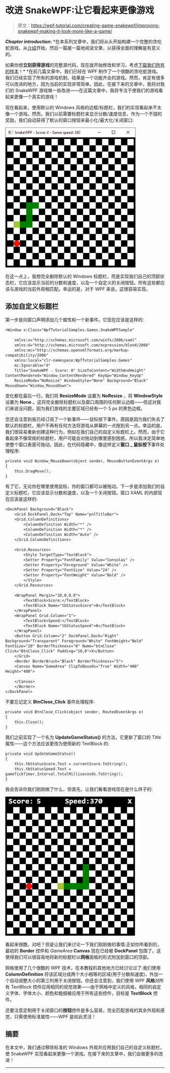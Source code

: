 # 改进 SnakeWPF:让它看起来更像游戏

> 原文：<https://wpf-tutorial.com/creating-game-snakewpf/improving-snakewpf-making-it-look-more-like-a-game/>

***Chapter introduction:*** *在本系列文章中，我们将从头开始构建一个完整的贪吃蛇游戏。从[介绍](https://www.wpf-tutorial.com/creating-game-snakewpf/introduction/)开始，然后一篇接一篇地阅读文章，以获得全面的理解是有意义的。

如果你想**立刻获得游戏**的完整源代码，现在就开始修改和学习，考虑[下载我们所有的样本](https://www.wpf-tutorial.com/download-wpf-tutorial-pdf-with-sample-code/)！*  *在前几篇文章中，我们已经在 WPF 制作了一个很酷的贪吃蛇游戏。我们已经实现了所有的游戏机制，结果是一个功能齐全的游戏。然而，肯定有很多可以改进的地方，因为当前的实现非常简单。因此，在接下来的文章中，我将对我们的 SnakeWPF 游戏做一些改进——在这篇文章中，我将专注于使我们的游戏看起来更像一个真实的游戏！

现在看起来，使用默认的 Windows 风格的边框/标题栏，我们的实现看起来不太像一个游戏。然而，我们以前需要标题栏来显示分数/速度信息，作为一个不错的奖励，我们自动获得了默认的窗口按钮来最小化/最大化/关闭窗口:

![](img/d86b3b5cb0d4a3f9c245248756463205.png "SnakeWPF - version 1")

在这一点上，我想完全删除默认的 Windows 标题栏，而是实现我们自己的顶部状态栏，它应该显示当前的分数和速度，以及一个自定义的关闭按钮。所有这些都应该与游戏的当前外观相匹配。幸运的是，对于 WPF 来说，这很容易实现。

## 添加自定义标题栏

第一步是向窗口声明添加几个属性和一个新事件。它现在应该是这样的:

<input type="hidden" name="IL_IN_ARTICLE">

```
<Window x:Class="WpfTutorialSamples.Games.SnakeWPFSample"

    xmlns:x="http://schemas.microsoft.com/winfx/2006/xaml"
    xmlns:d="http://schemas.microsoft.com/expression/blend/2008"
    xmlns:mc="http://schemas.openxmlformats.org/markup-compatibility/2006"
    xmlns:local="clr-namespace:WpfTutorialSamples.Games"
    mc:Ignorable="d"
    Title="SnakeWPF - Score: 0" SizeToContent="WidthAndHeight" ContentRendered="Window_ContentRendered" KeyUp="Window_KeyUp"
    ResizeMode="NoResize" WindowStyle="None" Background="Black" MouseDown="Window_MouseDown">
```

变化都在最后一行。我们将 **ResizeMode** 设置为 **NoResize** ，将 **WindowStyle** 设置为 **None** 。这将完全删除标题栏以及窗口周围的任何默认边框——但这对我们来说没问题，因为我们游戏的主要区域已经有一个 5 px 的黑色边框。

您还会注意到我已经订阅了一个新事件——鼠标按下事件。原因是因为我们失去了默认的标题栏，用户不再有任何方法将游戏从屏幕的一点拖到另一点。幸运的是，我们很容易重新创建这种行为，例如在我们自己的自定义标题栏上。然而，由于它看起来不像常规的标题栏，用户可能会对拖动到哪里感到困惑，所以我决定简单地使整个窗口表面可拖动。因此，在代码隐藏中，像这样定义**窗口 _ 鼠标按下**事件处理程序:

```
private void Window_MouseDown(object sender, MouseButtonEventArgs e)
{
    this.DragMove();
}
```

有了它，无论你在哪里使用鼠标，你的窗口都可以被拖动。下一步是添加我们的自定义标题栏，它应该显示分数和速度，以及一个关闭按钮。窗口 XAML 的内部现在应该是这样的:

```
<DockPanel Background="Black">  
    <Grid DockPanel.Dock="Top" Name="pnlTitleBar">  
    <Grid.ColumnDefinitions>  
        <ColumnDefinition Width="*" />  
        <ColumnDefinition Width="*" />  
        <ColumnDefinition Width="Auto" />  
    </Grid.ColumnDefinitions>  

    <Grid.Resources>  
        <Style TargetType="TextBlock">  
        <Setter Property="FontFamily" Value="Consolas" />  
        <Setter Property="Foreground" Value="White" />  
        <Setter Property="FontSize" Value="24" />  
        <Setter Property="FontWeight" Value="Bold" />  
        </Style>  
    </Grid.Resources>  

    <WrapPanel Margin="10,0,0,0">  
        <TextBlock>Score:</TextBlock>  
        <TextBlock Name="tbStatusScore">0</TextBlock>  
    </WrapPanel>  
    <WrapPanel Grid.Column="1">  
        <TextBlock>Speed:</TextBlock>  
        <TextBlock Name="tbStatusSpeed">0</TextBlock>  
    </WrapPanel>  
    <Button Grid.Column="2" DockPanel.Dock="Right" Background="Transparent" Foreground="White" FontWeight="Bold" FontSize="20" BorderThickness="0" Name="btnClose" Click="BtnClose_Click" Padding="10,0">X</Button>  
    </Grid>  
    <Border BorderBrush="Black" BorderThickness="5">  
    <Canvas Name="GameArea" ClipToBounds="True" Width="400" Height="400">  

    </Canvas>  
    </Border>  
</DockPanel>
```

不要忘记定义 **BtnClose_Click** 事件处理程序:

```
private void BtnClose_Click(object sender, RoutedEventArgs e)
{
    this.Close();
}
```

我们之前实现了一个名为 **UpdateGameStatus()** 的方法，它更新了窗口的 Title 属性——这个方法应该更改为使用新的 TextBlock 的:

```
private void UpdateGameStatus()
{        
    this.tbStatusScore.Text = currentScore.ToString();
    this.tbStatusSpeed.Text = gameTickTimer.Interval.TotalMilliseconds.ToString();
}
```

我会告诉你我们刚刚做了什么，但首先，让我们看看游戏现在是什么样子的:

![](img/1ac7cd897a4f5f769bb17a92c6e9e405.png "SnakeWPF with custom title bar")

看起来很酷，对吧？但是让我们来讨论一下我们刚刚做的事情:正如你所看到的，最初的 **Border** 控件和 *GameArea* **Canvas** 现在已经被 **DockPanel** 包围了。这使得我们可以很容易地将新的标题栏以**网格**面板的形式附加到窗口的顶部。

网格使用了几个很酷的 WPF 技术，在本教程的其他地方已经讨论过了:我们使用 **ColumnDefinition** 将该区域分成两个大小相等的区域(用于分数和速度)，外加一个自动调整大小的第三列用于关闭按钮。你还会注意到，我们使用 WPF **风格**对所有 TextBlock 控件应用相同的视觉效果——由于网格中定义的风格，相同的自定义字体、字体大小、颜色和粗细被应用于所有这些控件，目标是 **TextBlock** 控件。

还要注意定制用于关闭窗口的**按钮**控件是多么容易，完全匹配游戏的其余外观和感觉，只需使用标准属性——WPF 是如此灵活！

## 摘要

在本文中，我们通过移除标准的 Windows 外观并应用我们自己的自定义标题栏，使 SnakeWPF 实现看起来更像一个游戏。在接下来的文章中，我们会做更多的改进！

* * **